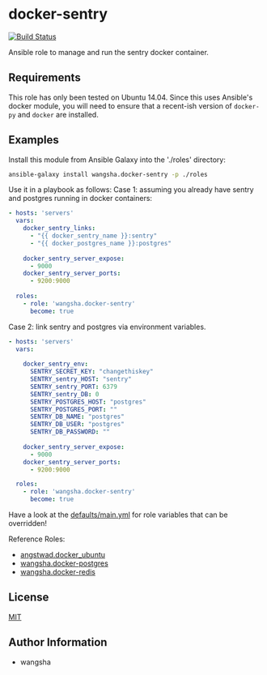 docker-sentry
============

[![Build Status](https://travis-ci.org/wangsha/docker-sentry.svg?branch=master)](https://travis-ci.org/wangsha/docker-sentry)

Ansible role to manage and run the sentry docker container. 

Requirements
------------

This role has only been tested on Ubuntu 14.04. Since this uses Ansible's
docker module, you will need to ensure that a recent-ish version of `docker-py`
and `docker` are installed.


Examples
--------

Install this module from Ansible Galaxy into the './roles' directory:
```bash
ansible-galaxy install wangsha.docker-sentry -p ./roles
```

Use it in a playbook as follows:
Case 1: assuming you already have sentry and postgres running in docker containers:
```yaml
- hosts: 'servers'
  vars:
    docker_sentry_links:
      - "{{ docker_sentry_name }}:sentry"
      - "{{ docker_postgres_name }}:postgres"
    
    docker_sentry_server_expose:
      - 9000
    docker_sentry_server_ports:
      - 9200:9000
      
  roles:
    - role: 'wangsha.docker-sentry'
      become: true
```

Case 2: link sentry and postgres via environment variables.
```yaml
- hosts: 'servers'
  vars:
    
    docker_sentry_env:
      SENTRY_SECRET_KEY: "changethiskey"
      SENTRY_sentry_HOST: "sentry"
      SENTRY_sentry_PORT: 6379
      SENTRY_sentry_DB: 0
      SENTRY_POSTGRES_HOST: "postgres"
      SENTRY_POSTGRES_PORT: ""
      SENTRY_DB_NAME: "postgres"
      SENTRY_DB_USER: "postgres"
      SENTRY_DB_PASSWORD: ""
    
    docker_sentry_server_expose:
      - 9000
    docker_sentry_server_ports:
      - 9200:9000

  roles:
    - role: 'wangsha.docker-sentry'
      become: true
```
Have a look at the [defaults/main.yml](defaults/main.yml) for role variables
that can be overridden! 

Reference Roles:
* [angstwad.docker_ubuntu](https://github.com/angstwad/docker.ubuntu)
* [wangsha.docker-postgres](https://github.com/wangsha/docker-postgres)
* [wangsha.docker-redis](https://github.com/wangsha/docker-redis)

License
-------

[MIT](LICENSE.txt)

Author Information
------------------

- wangsha

